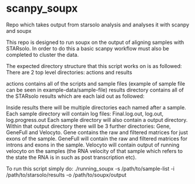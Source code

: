 # scanpy_soupx
Repo which takes output from starsolo analysis and analyses it with scanpy and soupx

This repo is designed to run soupx on the output of aligning samples with STARsolo. In order to do this a basic scanpy workflow must also be completed to
cluster the data.

The expected directory structure that this script works on is as followed:
There are 2 top level directories: actions and results

actions contains all of the scripts and sample files (example of sample file can be seen in example-data/sample-file)
results directory contains all of the STARsolo results which are each laid out as followed:

Inside results there will be multiple directories each named after a sample. 
Each sample directory will contain log files: Final.log.out, log.out, log.progress.out
Each sample directory will also contain a output directory.
Within that output directory there will be 3 further directories: Gene, GeneFull and Velocyto.
Gene contains the raw and filtered matrices for just exons of the sample.
GeneFull will contain the raw and filtered matrices for introns and exons in the sample.
Velocyto will contain output of running velocyto on the samples (the RNA velocity of that sample which refers to the state the RNA is in such as post transcription etc).

To run this script simply do: ./running_soupx -s /path/to/sample-list -i /path/to/starsolo/results -o /path/to/soupx/output
